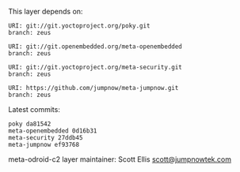 This layer depends on:

    URI: git://git.yoctoproject.org/poky.git
    branch: zeus

    URI: git://git.openembedded.org/meta-openembedded
    branch: zeus

    URI: git://git.yoctoproject.org/meta-security.git
    branch: zeus

    URI: https://github.com/jumpnow/meta-jumpnow.git
    branch: zeus

Latest commits:

    poky da81542
    meta-openembedded 0d16b31
    meta-security 27ddb45
    meta-jumpnow ef93768

meta-odroid-c2 layer maintainer: Scott Ellis <scott@jumpnowtek.com>
